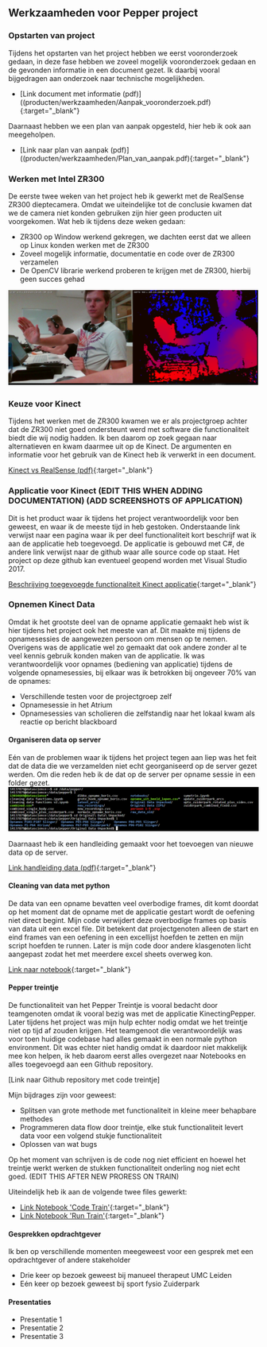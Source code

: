 ## Werkzaamheden voor Pepper project

### Opstarten van project
Tijdens het opstarten van het project hebben we eerst vooronderzoek gedaan, in deze fase hebben we zoveel mogelijk vooronderzoek gedaan en de gevonden informatie in een document gezet. Ik daarbij vooral bijgedragen aan onderzoek naar technische mogelijkheden.
- [Link document met informatie (pdf)]((producten/werkzaamheden/Aanpak_vooronderzoek.pdf){:target="_blank"}

Daarnaast hebben we een plan van aanpak opgesteld, hier heb ik ook aan meegeholpen.
- [Link naar plan van aanpak (pdf)]((producten/werkzaamheden/Plan_van_aanpak.pdf){:target="_blank"}

### Werken met Intel ZR300
De eerste twee weken van het project heb ik gewerkt met de RealSense ZR300 dieptecamera. Omdat we uiteindelijke tot de conclusie kwamen dat we de camera niet konden gebruiken zijn hier geen producten uit voorgekomen. Wat heb ik tijdens deze weken gedaan:
- ZR300 op Window werkend gekregen, we dachten eerst dat we  alleen op Linux konden werken met de ZR300
- Zoveel mogelijk informatie, documentatie en code over de ZR300 verzamelen
- De OpenCV librarie werkend proberen te krijgen met de ZR300, hierbij geen succes gehad

![Screenshot ZR300](producten/werkzaamheden/Printscreen_zr300.png "Werkend op windows")

### Keuze voor Kinect
Tijdens het werken met de ZR300 kwamen we er als projectgroep achter dat de ZR300 niet goed ondersteunt werd met software die functionaliteit biedt die wij nodig hadden. Ik ben daarom op zoek gegaan naar alternatieven en kwam daarmee uit op de Kinect. De argumenten en informatie voor het gebruik van de Kinect heb ik verwerkt in een document.

[Kinect vs RealSense (pdf)](producten/werkzaamheden/Kinect_vs_RealSense.pdf){:target="_blank"}

### Applicatie voor Kinect (EDIT THIS WHEN ADDING DOCUMENTATION) (ADD SCREENSHOTS OF APPLICATION)
Dit is het product waar ik tijdens het project verantwoordelijk voor ben geweest, en waar ik de meeste tijd in heb gestoken. Onderstaande link verwijst naar een pagina waar ik per deel functionaliteit kort beschrijf wat ik aan de applicatie heb toegevoegd. De applicatie is gebouwd met C#, de andere link verwijst naar de github waar alle source code op staat. Het project op deze github kan eventueel geopend worden met Visual Studio 2017.

[Beschrijving toegevoegde functionaliteit Kinect applicatie](producten/werkzaamheden/kinecting_pepper.md){:target="_blank"}

### Opnemen Kinect Data
Omdat ik het grootste deel van de opname applicatie gemaakt heb wist ik hier tijdens het project ook het meeste van af. Dit maakte mij tijdens de opnamesessies de aangewezen persoon om mensen op te nemen. Overigens was de applicatie wel zo gemaakt dat ook andere zonder al te veel kennis gebruik konden maken van de applicatie. Ik was verantwoordelijk voor opnames (bediening van applicatie) tijdens de volgende opnamesessies, bij elkaar was ik betrokken bij ongeveer 70% van de opnames:
- Verschillende testen voor de projectgroep zelf
- Opnamesessie in het Atrium
- Opnamesessies van scholieren die zelfstandig naar het lokaal kwam als reactie op bericht blackboard

#### Organiseren data op server
Eén van de problemen waar ik tijdens het project tegen aan liep was het feit dat de data die we verzamelden niet echt georganiseerd op de server gezet werden. Om die reden heb ik de dat op de server per opname sessie in een folder gezet.
![Screenshot data georganiseerd](producten/werkzaamheden/Capture_data_organised.png)

Daarnaast heb ik een handleiding gemaakt voor het toevoegen van nieuwe data op de server.

[Link handleiding data (pdf)](producten/werkzaamheden/Handleiding_uploaden_data.pdf){:target="_blank"}

#### Cleaning van data met python
De data van een opname bevatten veel overbodige frames, dit komt doordat op het moment dat de opname met de applicatie gestart wordt de oefening niet direct begint. Mijn code verwijdert deze overbodige frames op basis van data uit een excel file. Dit betekent dat projectgenoten alleen de start en eind frames van een oefening in een excellijst hoefden te zetten en mijn script hoefden te runnen. Later is mijn code door andere klasgenoten licht aangepast zodat het met meerdere excel sheets overweg kon.

[Link naar notebook](https://github.com/Hans2131/Portfolio14137879/blob/master/producten/werkzaamheden/Cleaning%2Bdata%2Bfunctions%2Bv2.ipynb){:target="_blank"}

#### Pepper treintje
De functionaliteit van het Pepper Treintje is vooral bedacht door teamgenoten omdat ik vooral bezig was met de applicatie KinectingPepper. Later tijdens het project was mijn hulp echter nodig omdat we het treintje niet op tijd af zouden krijgen. Het teamgenoot die verantwoordelijk was voor toen huidige codebase had alles gemaakt in een normale python environment. Dit was echter niet handig omdat ik daardoor niet makkelijk mee kon helpen, ik heb daarom eerst alles overgezet naar Notebooks en alles toegevoegd aan een Github repository. 

[Link naar Github repository met code treintje]

Mijn bijdrages zijn voor geweest:
- Splitsen van grote methode met functionaliteit in kleine meer behapbare methodes
- Programmeren data flow door treintje, elke stuk functionaliteit levert data voor een volgend stukje functionaliteit
- Oplossen van wat bugs
 
 Op het moment van schrijven is de code nog niet efficient en hoewel het treintje werkt werken de stukken functionaliteit onderling nog niet echt goed. (EDIT THIS AFTER NEW PRORESS ON TRAIN)

Uiteindelijk heb ik aan de volgende twee files gewerkt:
- [Link Notebook 'Code Train'](https://github.com/KinectingPepper/spark_train/blob/master/Code%20Train.ipynb){:target="_blank"}
- [Link Notebook 'Run Train'](https://github.com/KinectingPepper/spark_train/blob/master/Run%20Train.ipynb){:target="_blank"}

#### Gesprekken opdrachtgever
Ik ben op verschillende momenten meegeweest voor een gesprek met een opdrachtgever of andere stakeholder
- Drie keer op bezoek geweest bij manueel therapeut UMC Leiden
- Eén keer op bezoek geweest bij sport fysio Zuiderpark

#### Presentaties 
- Presentatie 1 
- Presentatie 2
- Presentatie 3
